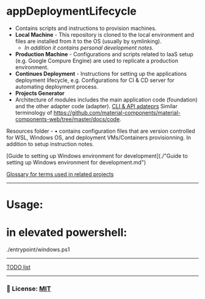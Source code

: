 # appDeploymentLifecycle
- Contains scripts and instructions to provision machines.
- **Local Machine** - This repository is cloned to the local environment and files are installed from it to the OS (usually by symlinking). 
    - _In addition it contains personal development notes._
- **Production Machine** - Configurations and scripts related to IaaS setup (e.g. Google Compure Engine) are used to replicate a production environment.
- **Continues Deployment** - Instructions for setting up the applications deployment lifecycle, e.g. Configurations for CI & CD server for automating deployment process.
- **Projects Generator** 
- Architecture of modules includes the main application code (foundation) and the other adapter code (adapter). [CLI & API adateprs](/documentation/DesignPatternsConceptsConventions/cliAndApi.md)
        Similar terminology of https://github.com/material-components/material-components-web/tree/master/docs/code. 

Resources folder -
•  contains configuration files that are version controlled for WSL, Windows OS, and deployment VMs/Containers provisionning. In addition to setup instruction notes.

[Guide to setting up Windows environment for development](./"Guide to setting up Windows environment for development.md")

[Glossary for terms used in related projects](./documentation/glossary.md)
___

# Usage: 
# in elevated powershell: 
./entrypoint/windows.ps1
___

[TODO list](/documentation/todo-list.md)

___

### 🔑 License: [MIT](/.github/LICENSE)
